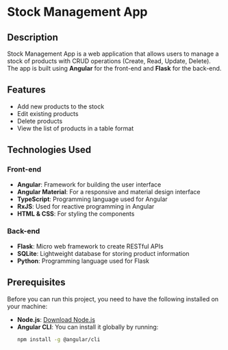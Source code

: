 # Stock Management App

## Description
Stock Management App is a web application that allows users to manage a stock of products with CRUD operations (Create, Read, Update, Delete). The app is built using **Angular** for the front-end and **Flask** for the back-end.

## Features
- Add new products to the stock
- Edit existing products
- Delete products
- View the list of products in a table format

## Technologies Used

### Front-end
- **Angular**: Framework for building the user interface
- **Angular Material**: For a responsive and material design interface
- **TypeScript**: Programming language used for Angular
- **RxJS**: Used for reactive programming in Angular
- **HTML & CSS**: For styling the components

### Back-end
- **Flask**: Micro web framework to create RESTful APIs
- **SQLite**: Lightweight database for storing product information
- **Python**: Programming language used for Flask

## Prerequisites

Before you can run this project, you need to have the following installed on your machine:
- **Node.js**: [Download Node.js](https://nodejs.org/en/)
- **Angular CLI**: You can install it globally by running:
  ```bash
  npm install -g @angular/cli
